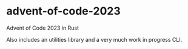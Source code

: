 # advent-of-code-2023
Advent of Code 2023 in Rust

Also includes an utilities library and a very much work in progress CLI.
